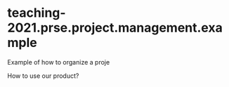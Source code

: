 # teaching-2021.prse.project.management.example
Example of how to organize a proje

How to use our product?
